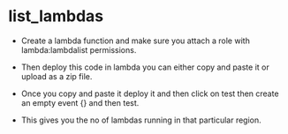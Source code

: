 # list_lambdas

 - Create a lambda function and make sure you attach a role with lambda:lambdalist permissions.

 - Then deploy this code in lambda you can either copy and paste it or upload as a zip file.

- Once you copy and paste it deploy it and then click on test then create an empty event {} and then test.
- This gives you the no of lambdas running in that particular region.


